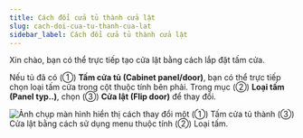 ```yaml
---
title: Cách đổi cửa tủ thành cửa lật
slug: cach-doi-cua-tu-thanh-cua-lat
sidebar_label: Cách đổi cửa tủ thành cửa lật
---
```


Xin chào, bạn có thể trực tiếp tạo cửa lật bằng cách lắp đặt tấm cửa.

Nếu tủ đã có (①) **Tấm cửa tủ (Cabinet panel/door)**, bạn có thể trực tiếp chọn loại tấm cửa trong cột thuộc tính bên phải. Trong mục (②) **Loại tấm (Panel typ..)**, chọn (③) **Cửa lật (Flip door)** để thay đổi.

![Ảnh chụp màn hình hiển thị cách thay đổi một (①) Tấm cửa tủ thành (③) Cửa lật bằng cách sử dụng menu thuộc tính (②) Loại tấm.](https://storage.googleapis.com/jegavn_kb/images/265fcfbd-0f18-4849-a541-913268f53f5c.png)